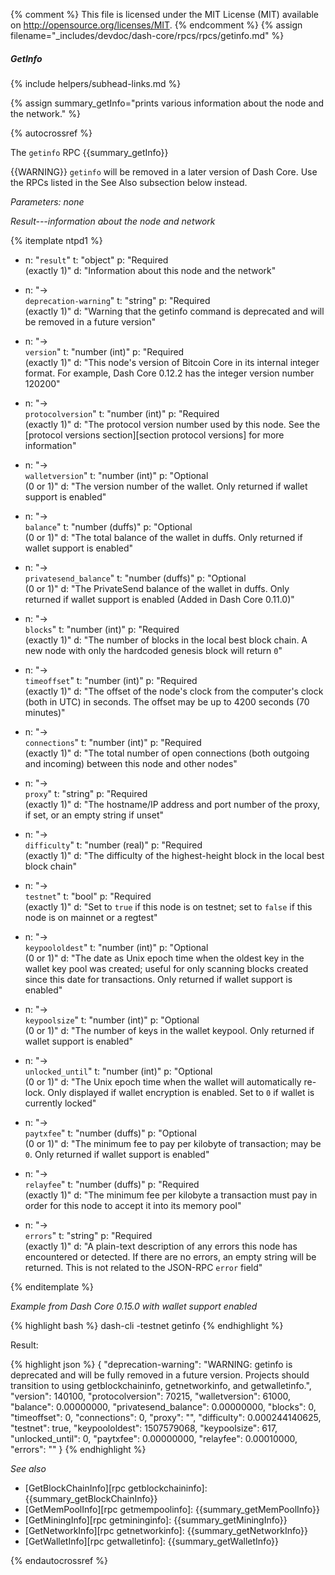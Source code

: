 {% comment %}
This file is licensed under the MIT License (MIT) available on
http://opensource.org/licenses/MIT.
{% endcomment %}
{% assign filename="_includes/devdoc/dash-core/rpcs/rpcs/getinfo.md" %}
<!--__ -->

##### GetInfo
{% include helpers/subhead-links.md %}

{% assign summary_getInfo="prints various information about the node and the network." %}

{% autocrossref %}

The `getinfo` RPC {{summary_getInfo}}

{{WARNING}} `getinfo` will be removed in a later version of Dash
Core.  Use the RPCs listed in the See Also subsection below instead.

*Parameters: none*

*Result---information about the node and network*

{% itemplate ntpd1 %}
- n: "`result`"
  t: "object"
  p: "Required<br>(exactly 1)"
  d: "Information about this node and the network"

- n: "→<br>`deprecation-warning`"
  t: "string"
  p: "Required<br>(exactly 1)"
  d: "Warning that the getinfo command is deprecated and will be removed in a future version"

- n: "→<br>`version`"
  t: "number (int)"
  p: "Required<br>(exactly 1)"
  d: "This node's version of Bitcoin Core in its internal integer format.  For example, Dash Core 0.12.2 has the integer version number 120200"

- n: "→<br>`protocolversion`"
  t: "number (int)"
  p: "Required<br>(exactly 1)"
  d: "The protocol version number used by this node.  See the [protocol versions section][section protocol versions] for more information"

- n: "→<br>`walletversion`"
  t: "number (int)"
  p: "Optional<br>(0 or 1)"
  d: "The version number of the wallet.  Only returned if wallet support is enabled"

- n: "→<br>`balance`"
  t: "number (duffs)"
  p: "Optional<br>(0 or 1)"
  d: "The total balance of the wallet in duffs.  Only returned if wallet support is enabled"

- n: "→<br>`privatesend_balance`"
  t: "number (duffs)"
  p: "Optional<br>(0 or 1)"
  d: "The PrivateSend balance of the wallet in duffs.  Only returned if wallet support is enabled  (Added in Dash Core 0.11.0)"

- n: "→<br>`blocks`"
  t: "number (int)"
  p: "Required<br>(exactly 1)"
  d: "The number of blocks in the local best block chain.  A new node with only the hardcoded genesis block will return `0`"

- n: "→<br>`timeoffset`"
  t: "number (int)"
  p: "Required<br>(exactly 1)"
  d: "The offset of the node's clock from the computer's clock (both in UTC) in seconds.  The offset may be up to 4200 seconds (70 minutes)"

- n: "→<br>`connections`"
  t: "number (int)"
  p: "Required<br>(exactly 1)"
  d: "The total number of open connections (both outgoing and incoming) between this node and other nodes"

- n: "→<br>`proxy`"
  t: "string"
  p: "Required<br>(exactly 1)"
  d: "The hostname/IP address and port number of the proxy, if set, or an empty string if unset"

- n: "→<br>`difficulty`"
  t: "number (real)"
  p: "Required<br>(exactly 1)"
  d: "The difficulty of the highest-height block in the local best block chain"

- n: "→<br>`testnet`"
  t: "bool"
  p: "Required<br>(exactly 1)"
  d: "Set to `true` if this node is on testnet; set to `false` if this node is on mainnet or a regtest"

- n: "→<br>`keypoololdest`"
  t: "number (int)"
  p: "Optional<br>(0 or 1)"
  d: "The date as Unix epoch time when the oldest key in the wallet key pool was created; useful for only scanning blocks created since this date for transactions.  Only returned if wallet support is enabled"

- n: "→<br>`keypoolsize`"
  t: "number (int)"
  p: "Optional<br>(0 or 1)"
  d: "The number of keys in the wallet keypool.  Only returned if wallet support is enabled"

- n: "→<br>`unlocked_until`"
  t: "number (int)"
  p: "Optional<br>(0 or 1)"
  d: "The Unix epoch time when the wallet will automatically re-lock.  Only displayed if wallet encryption is enabled.  Set to `0` if wallet is currently locked"

- n: "→<br>`paytxfee`"
  t: "number (duffs)"
  p: "Optional<br>(0 or 1)"
  d: "The minimum fee to pay per kilobyte of transaction; may be `0`.  Only returned if wallet support is enabled"

- n: "→<br>`relayfee`"
  t: "number (duffs)"
  p: "Required<br>(exactly 1)"
  d: "The minimum fee per kilobyte a transaction must pay in order for this node to accept it into its memory pool"

- n: "→<br>`errors`"
  t: "string"
  p: "Required<br>(exactly 1)"
  d: "A plain-text description of any errors this node has encountered or detected.  If there are no errors, an empty string will be returned.  This is not related to the JSON-RPC `error` field"

{% enditemplate %}

*Example from Dash Core 0.15.0 with wallet support enabled*

{% highlight bash %}
dash-cli -testnet getinfo
{% endhighlight %}

Result:

{% highlight json %}
{
  "deprecation-warning": "WARNING: getinfo is deprecated and will be fully removed in a future version. Projects should transition to using getblockchaininfo, getnetworkinfo, and getwalletinfo.",
  "version": 140100,
  "protocolversion": 70215,
  "walletversion": 61000,
  "balance": 0.00000000,
  "privatesend_balance": 0.00000000,
  "blocks": 0,
  "timeoffset": 0,
  "connections": 0,
  "proxy": "",
  "difficulty": 0.000244140625,
  "testnet": true,
  "keypoololdest": 1507579068,
  "keypoolsize": 617,
  "unlocked_until": 0,
  "paytxfee": 0.00000000,
  "relayfee": 0.00010000,
  "errors": ""
}
{% endhighlight %}

*See also*

* [GetBlockChainInfo][rpc getblockchaininfo]: {{summary_getBlockChainInfo}}
* [GetMemPoolInfo][rpc getmempoolinfo]: {{summary_getMemPoolInfo}}
* [GetMiningInfo][rpc getmininginfo]: {{summary_getMiningInfo}}
* [GetNetworkInfo][rpc getnetworkinfo]: {{summary_getNetworkInfo}}
* [GetWalletInfo][rpc getwalletinfo]: {{summary_getWalletInfo}}

{% endautocrossref %}
